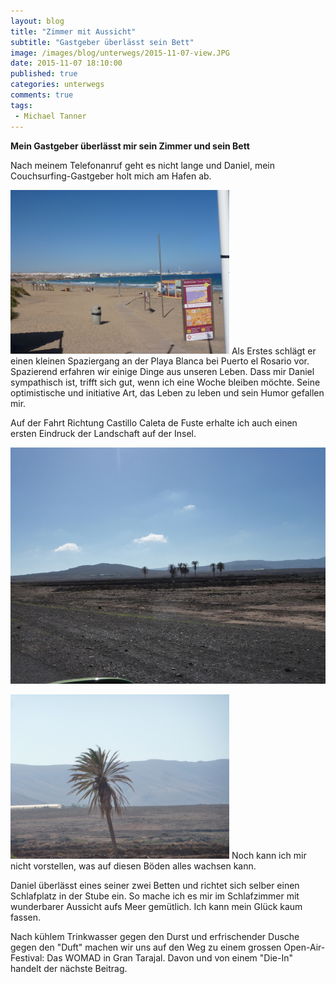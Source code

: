 ```yaml
---
layout: blog
title: "Zimmer mit Aussicht"
subtitle: "Gastgeber überlässt sein Bett"
image: /images/blog/unterwegs/2015-11-07-view.JPG
date: 2015-11-07 18:10:00
published: true
categories: unterwegs
comments: true
tags:
 - Michael Tanner
---
```

**Mein Gastgeber überlässt mir sein Zimmer und sein Bett**

Nach meinem Telefonanruf geht es nicht lange und Daniel, mein Couchsurfing-Gastgeber holt mich am Hafen ab. 

<img class="leadimage left" width="350" title="Playa Blanca, Puerto el Rosario" src="/images/blog/unterwegs/2015-11-07-playa-blanca.JPG"> Als Erstes schlägt er einen kleinen Spaziergang an der Playa Blanca bei Puerto el Rosario vor. Spazierend erfahren wir einige Dinge aus unseren Leben. Dass mir Daniel sympathisch ist, trifft sich gut, wenn ich eine Woche bleiben möchte. Seine optimistische und initiative Art, das Leben zu leben und sein Humor gefallen mir.

Auf der Fahrt Richtung Castillo Caleta de Fuste erhalte ich auch einen ersten Eindruck der Landschaft auf der Insel.

<img class="leadimage" title="Palme auf Fuerteventura" src="/images/blog/unterwegs/2015-11-07-trocken.JPG">

<img class="leadimage left" width="350" title="Landschaft auf Fuerteventura" src="/images/blog/unterwegs/2015-11-07-palme.JPG"> Noch kann ich mir nicht vorstellen, was auf diesen Böden alles wachsen kann.

Daniel überlässt eines seiner zwei Betten und richtet sich selber einen Schlafplatz in der Stube ein. So mache ich es mir im Schlafzimmer mit wunderbarer Aussicht aufs Meer gemütlich. Ich kann mein Glück kaum fassen. 

Nach kühlem Trinkwasser gegen den Durst und erfrischender Dusche gegen den "Duft" machen wir uns auf den Weg zu einem grossen Open-Air-Festival: Das WOMAD in Gran Tarajal. Davon und von einem "Die-In" handelt der nächste Beitrag.
